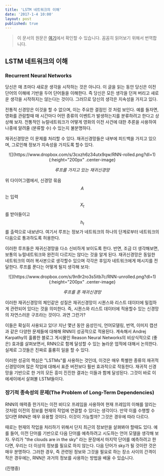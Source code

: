 ```yaml
---
title: 'LSTM 네트워크의 이해'
date: '2017-1-4 10:00'
layout: post
published: true
---
```


> 이 문서의 원문은 [여기](http://colah.github.io/posts/2015-08-Understanding-LSTMs/)에서 확인할 수 있습니다. 꼼꼼히 읽어보기 위해서 번역합니다.

## LSTM 네트워크의 이해

### Recurrent Neural Networks

당신은 매 초마다 새로운 생각을 시작하는 것은 아니다. 이 글을 읽는 동안 당신은 이전 단어의 이해에 기반을 두어 단어들을 이해한다. 즉 당신은 모든 생각을 던져 버리고 새로운 생각을 시작하지는 않는다는 것이다. 그러므로 당신의 생각은 지속성을 가지고 있다. 

전통적 신경망은 이것을 할 수 없으며, 이는 주요한 결점인 것 처럼 보인다. 예를 들자면, 영화를 관람할때 매 시간마다 어떤 종류의 이벤트가 발생하는지를 분류하려고 한다고 상상해 보자. 전통적인 뉴럴네트워크가 어떻게 영화의 이전 사건에 대한 추론을 사용하여 나중에 알려줄 (분류할 수) 수 있는지 불분명하다.

재귀신경망은 이 문제를 처리할 수 있다. 재귀신경망들은 내부에 피드백을 가지고 있으며, 그로인해 정보가 지속성을 가지도록 할수 있다.

<div style="text-align:center" markdown="1">
![](https://www.dropbox.com/s/3cxzh6z34utx9qw/RNN-rolled.png?dl=1){:height="200px" .center-image}

*루프를 가지고 있는 재귀신경망*
</div>

위 다이어그램에서, 신경망 묶음 $$A$$는 입력 $$X_t$$를 받아들이고 $$h_t$$를 출력으로 내보낸다. 여기서 루프는 정보가 네트워크의 하나의 단계로부터 네트워크의 다음으로 통과하도록 허용한다.

이러한 루프들은 재귀신경망을 다소 신비하게 보이도록 한다. 반면, 조금 더 생각해보면, 보통의 뉴럴네트워크와 완전히 다르지는 않다는 것을 알게 된다. 재귀신경망은 동일한 네트워크의 여러 복사본으로 생각할수 있으며 각각은 후임자 네트워크에게 메시지를 전달한다. 루프를 푼다는 어떻게 될지 생각해 보자: 

<div style="text-align:center" markdown="1">
![](https://www.dropbox.com/s/9n9r2ro3s5itb7c/RNN-unrolled.png?dl=1){:height="200px" .center-image}

*루프를 푼 재귀신경망*
</div>

이러한 재귀신경망의 체인같은 성질은 재귀신경망이 시퀀스와 리스트 데이터에 밀접하게 관련되어 있다는 것을 의미한다. 즉, 시퀀스와 리스트 데이터에 적용할수 있는 신경망의 자연스러운 구조라는 것이다. 과연 그런가? 

이들은 확실히 사용되고 있다! 지난 몇년 동안 음성인식, 언어모델링, 번역, 이미지 캡션과 같은 다양한 문제들에 대해해 RNN이 성공적으로 적용된다. 계속해서 Andrej Karpathy의 훌륭한 블로그 게시물인 Reason Neural Networks의 비상식적으로 (좋은) 효과를 살펴보면서, RNN으로 함께 달성할 수 있는 놀라운 업적에 대해서 논의한다. 실제로 그것들은 진짜로 훌륭히 일을 할 수 있다. 

이러한 성공의 핵심은 "LSTMs"를 사용하는 것인데, 이것은 매우 특별한 종류의 재귀적 신경망이며 많은 작업에 대해서 표준 버전보다 훨씬 효과적으로 작동한다. 재귀적 신경망을 기반으로 한 거의 모든 흥미 진진한 결과는 이들과 함께 달성된다. 그것이 바로 이 에세이에서 살펴볼 LSTM들이다.

### 장기적 종속성의 문제(The Problem of Long-Term Dependencies)
RNN의 매력중 한가지는 이전 비디오 프레임을 사용하여 현재 프레임의 이해를 알리는 것처럼 이전의 정보를 현재의 작업에 연결할 수 있다는 생각이다. 만약 이를 수행할 수 있다면 RNN은 매우 유용할 것이다. 이것이 가능할까? 그것은 경우에 따라 다르다.

때로는 현재의 작업을 처리하기 위해서 단지 최근의 정보만을 살펴봐야 할때도 있다. 예를 들어, 이전 단어를 기반으로 다음 단어를 예측하려고 시도하는 언어 모델을 생각해 보자. 우리가 "the clouds are in the sky" 라는 문장에서 마지막 단어를 예측하려고 한다면, 우리는 더 이상의 정보를 필요로 하지 않는다. 다음 단어가 sky가 될 것이란 것은 매우 분명하다. 그러한 경우, 즉 관련된 정보와 그것을 필요로 하는 장소 사이의 간격이 작은 경우에는, RNN은 과거의 정보를 사용하는 방법을 배울 수 있습니다.



(진행중)




